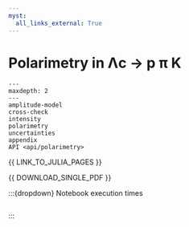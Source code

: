 ```yaml
---
myst:
  all_links_external: True
---
```


# Polarimetry in Λc → p π K

<!-- cspell:ignore maxdepth -->

```{toctree}
---
maxdepth: 2
---
amplitude-model
cross-check
intensity
polarimetry
uncertainties
appendix
API <api/polarimetry>
```

{{ LINK_TO_JULIA_PAGES }}

{{ DOWNLOAD_SINGLE_PDF }}

:::{dropdown} Notebook execution times

```{nb-exec-table}

```

:::
